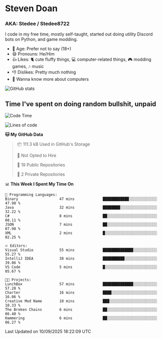 # Steven Doan
### AKA: Stedee / Stedee8722
I code in my free time, mostly self-taught, started out doing utility Discord bots on Python, and game modding.

- 🤔 Age: Prefer not to say (18+)
- 😄 Pronouns: He/Him
- 👍 Likes: 🐈 cute fluffy things, 💻 computer-related things, 🎮 modding games, 🎶 music
- 👎 Dislikes: Pretty much nothing
- 🥹 Wanna know more about computers

![GitHub stats](https://github-readme-stats-iota-mocha-40.vercel.app/api?username=Stedee8722&show=prs_merged,prs_merged_percentage&show_icons=true&theme=transparent)

## Time I've spent on doing random bullshit, unpaid
<!--START_SECTION:Time I've spent on doing random bullshit, unpaid-->
![Code Time](http://img.shields.io/badge/Code%20Time-324%20hrs%2043%20mins-blue)

![Lines of code](https://img.shields.io/badge/From%20Hello%20World%20I%27ve%20Written-87.2%20thousand%20lines%20of%20code-blue)

**🐱 My GitHub Data** 

> 📦 111.3 kB Used in GitHub's Storage 
 > 
> 🚫 Not Opted to Hire
 > 
> 📜 19 Public Repositories 
 > 
> 🔑 2 Private Repositories 
 > 
📊 **This Week I Spent My Time On** 

```text
💬 Programming Languages: 
Binary                   47 mins             ████████████░░░░░░░░░░░░░   47.98 % 
Java                     32 mins             ████████░░░░░░░░░░░░░░░░░   32.22 % 
C#                       8 mins              ██░░░░░░░░░░░░░░░░░░░░░░░   08.11 % 
JSON                     7 mins              ██░░░░░░░░░░░░░░░░░░░░░░░   07.98 % 
XML                      2 mins              █░░░░░░░░░░░░░░░░░░░░░░░░   02.25 % 

🔥 Editors: 
Visual Studio            55 mins             ██████████████░░░░░░░░░░░   55.27 % 
IntelliJ IDEA            38 mins             ██████████░░░░░░░░░░░░░░░   39.06 % 
VS Code                  5 mins              █░░░░░░░░░░░░░░░░░░░░░░░░   05.67 % 

🐱‍💻 Projects: 
LunchBox                 57 mins             ██████████████░░░░░░░░░░░   57.28 % 
Charter                  16 mins             ████░░░░░░░░░░░░░░░░░░░░░   16.06 % 
Creative Mod Name        10 mins             ███░░░░░░░░░░░░░░░░░░░░░░   10.33 % 
The Broken Chains        6 mins              ██░░░░░░░░░░░░░░░░░░░░░░░   06.40 % 
Hammering                6 mins              ██░░░░░░░░░░░░░░░░░░░░░░░   06.27 % 
```


 Last Updated on 10/09/2025 18:22:09 UTC
<!--END_SECTION:Time I've spent on doing random bullshit, unpaid-->
